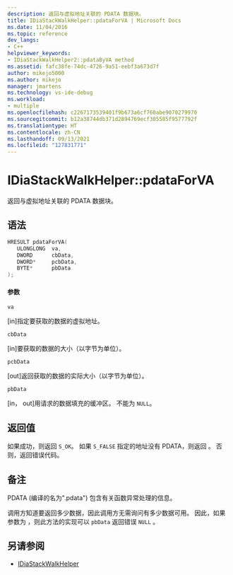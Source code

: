 ```yaml
---
description: 返回与虚拟地址关联的 PDATA 数据块。
title: IDiaStackWalkHelper::pdataForVA | Microsoft Docs
ms.date: 11/04/2016
ms.topic: reference
dev_langs:
- C++
helpviewer_keywords:
- IDiaStackWalkHelper2::pdataByVA method
ms.assetid: fafc38fe-74dc-4726-9a51-eebf3a673d7f
author: mikejo5000
ms.author: mikejo
manager: jmartens
ms.technology: vs-ide-debug
ms.workload:
- multiple
ms.openlocfilehash: c2267173539401f9b673a6cf760abe9070279970
ms.sourcegitcommit: b12a38744db371d2894769ecf305585f9577792f
ms.translationtype: HT
ms.contentlocale: zh-CN
ms.lasthandoff: 09/13/2021
ms.locfileid: "127831771"
---
```

# <a name="idiastackwalkhelperpdataforva"></a>IDiaStackWalkHelper::pdataForVA
返回与虚拟地址关联的 PDATA 数据块。

## <a name="syntax"></a>语法

```C++
HRESULT pdataForVA( 
   ULONGLONG  va,
   DWORD      cbData,
   DWORD*     pcbData,
   BYTE*      pbData
);
```

#### <a name="parameters"></a>参数
 `va`

[in]指定要获取的数据的虚拟地址。

 `cbData`

[in]要获取的数据的大小（以字节为单位）。

 `pcbData`

[out]返回获取的数据的实际大小（以字节为单位）。

 `pbData`

[in， out]用请求的数据填充的缓冲区。 不能为 `NULL`。

## <a name="return-value"></a>返回值
 如果成功，则返回 `S_OK`。 如果 `S_FALSE` 指定的地址没有 PDATA，则返回 。 否则，返回错误代码。

## <a name="remarks"></a>备注
 PDATA (编译的名为".pdata") 包含有关函数异常处理的信息。

 调用方知道要返回多少数据，因此调用方无需询问有多少数据可用。 因此，如果 参数为 ，则此方法的实现可以 `pbData` 返回错误 `NULL` 。

## <a name="see-also"></a>另请参阅
- [IDiaStackWalkHelper](../../debugger/debug-interface-access/idiastackwalkhelper.md)
